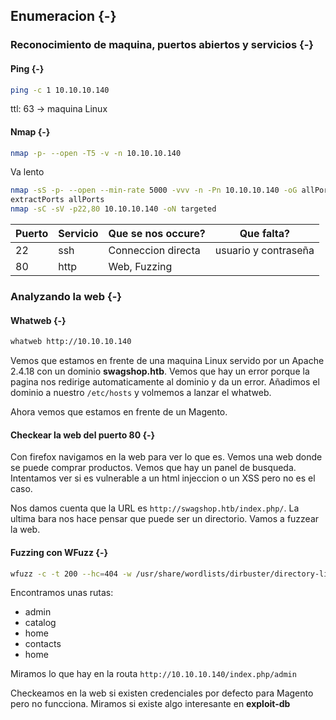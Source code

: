 ## Enumeracion {-}

### Reconocimiento de maquina, puertos abiertos y servicios {-} 

#### Ping {-}

```bash
ping -c 1 10.10.10.140
```
ttl: 63 -> maquina Linux

#### Nmap {-}

```bash
nmap -p- --open -T5 -v -n 10.10.10.140
```

Va lento

```bash
nmap -sS -p- --open --min-rate 5000 -vvv -n -Pn 10.10.10.140 -oG allPorts 
extractPorts allPorts
nmap -sC -sV -p22,80 10.10.10.140 -oN targeted
```


| Puerto | Servicio | Que se nos occure? | Que falta?           |
| ------ | -------- | ------------------ | -------------------- |
| 22     | ssh      | Conneccion directa | usuario y contraseña |
| 80     | http     | Web, Fuzzing       |                      |



### Analyzando la web {-}

#### Whatweb {-}

```bash
whatweb http://10.10.10.140
```

Vemos que estamos en frente de una maquina Linux servido por un Apache 2.4.18 con un dominio **swagshop.htb**.
Vemos que hay un error porque la pagina nos redirige automaticamente al dominio y da un error.
Añadimos el dominio a nuestro `/etc/hosts` y volmemos a lanzar el whatweb.

Ahora vemos que estamos en frente de un Magento.

#### Checkear la web del puerto 80 {-}

Con firefox navigamos en la web para ver lo que es. Vemos una web donde se puede comprar productos. Vemos que hay
un panel de busqueda. Intentamos ver si es vulnerable a un html injeccion o un XSS pero no es el caso.

Nos damos cuenta que la URL es `http://swagshop.htb/index.php/`. La ultima bara nos hace pensar que puede ser un directorio.
Vamos a fuzzear la web.

#### Fuzzing con WFuzz {-}

```bash
wfuzz -c -t 200 --hc=404 -w /usr/share/wordlists/dirbuster/directory-list-2.3-medium.txt http://10.10.10.140/index.php/FUZZ
```

Encontramos unas rutas:

- admin
- catalog
- home
- contacts
- home

Miramos lo que hay en la routa `http://10.10.10.140/index.php/admin`

Checkeamos en la web si existen credenciales por defecto para Magento pero no funcciona. Miramos si existe algo interesante en **exploit-db**

